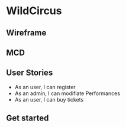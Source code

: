 # WildCircus

## Wireframe
## MCD
## User Stories
- As an user, I can register
- As an admin, I can modifiate Performances
- As an user, I can buy tickets

## Get started

